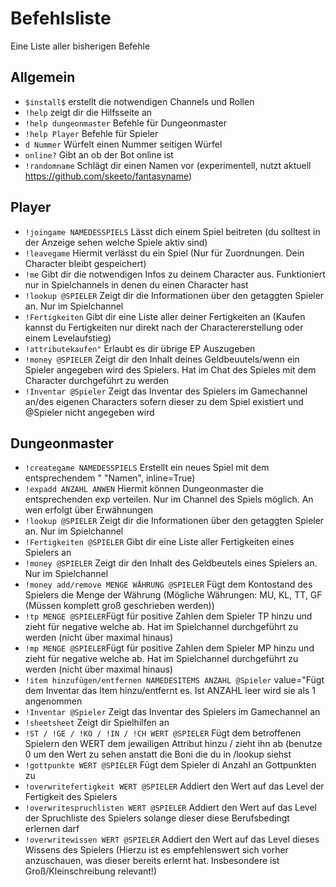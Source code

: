 # Befehlsliste
Eine Liste aller bisherigen Befehle
## Allgemein
- ```$install$``` erstellt die notwendigen Channels und Rollen
- ```!help``` zeigt dir die Hilfsseite an
- ```!help dungeonmaster``` Befehle für Dungeonmaster
- ```!help Player``` Befehle für Spieler
- ```d Nummer``` Würfelt einen Nummer seitigen Würfel
- ```online?``` Gibt an ob der Bot online ist
- ```!randomname``` Schlägt dir einen Namen vor (experimentell, nutzt aktuell https://github.com/skeeto/fantasyname)


## Player
- ```!joingame NAMEDESSPIELS``` Lässt dich einem Spiel beitreten (du solltest in der Anzeige sehen welche Spiele aktiv sind)
- ```!leavegame``` Hiermit verlässt du ein Spiel (Nur für Zuordnungen. Dein Character bleibt gespeichert)
- ```!me``` Gibt dir die notwendigen Infos zu deinem Character aus. Funktioniert nur in Spielchannels in denen du einen Character hast
- ```!lookup @SPIELER``` Zeigt dir die Informationen über den getaggten Spieler an. Nur im Spielchannel
- ```!Fertigkeiten``` Gibt dir eine Liste aller deiner Fertigkeiten an (Kaufen kannst du Fertigkeiten nur direkt nach der Charactererstellung oder einem Levelaufstieg)
- ```!attributekaufen"``` Erlaubt es dir übrige EP Auszugeben
- ```!money @SPIELER``` Zeigt dir den Inhalt deines Geldbeuutels/wenn ein Spieler angegeben wird des Spielers. Hat im Chat des Spieles mit dem Character durchgeführt zu werden
- ```!Inventar @Spieler``` Zeigt das Inventar des Spielers im Gamechannel an/des eigenen Characters sofern dieser zu dem Spiel existiert und @Spieler nicht angegeben wird


## Dungeonmaster
- ```!creategame NAMEDESSPIELS``` Erstellt ein neues Spiel mit dem entsprechendem "
                                      "Namen", inline=True)
- ```!expadd ANZAHL ANWEN``` Hiermit können Dungeonmaster die entsprechenden exp verteilen. Nur im Channel des Spiels möglich. An wen erfolgt über Erwähnungen
- ```!lookup @SPIELER``` Zeigt dir die Informationen über den getaggten Spieler an. Nur im Spielchannel
- ```!Fertigkeiten @SPIELER```  Gibt dir eine Liste aller Fertigkeiten eines Spielers an
- ```!money @SPIELER``` Zeigt dir den Inhalt des Geldbeutels eines Spielers an. Nur im Spielchannel
- ```!money add/remove MENGE WÄHRUNG @SPIELER``` Fügt dem Kontostand des Spielers die Menge der Währung (Mögliche Währungen: MU, KL, TT, GF (Müssen komplett groß geschrieben werden))
- ```!tp MENGE @SPIELER```Fügt für positive Zahlen dem Spieler TP hinzu und zieht für negative welche ab. Hat im Spielchannel durchgeführt zu werden (nicht über maximal hinaus)
- ```!mp MENGE @SPIELER```Fügt für positive Zahlen dem Spieler MP hinzu und zieht für negative welche ab. Hat im Spielchannel durchgeführt zu werden (nicht über maximal hinaus)
- ```!item hinzufügen/entfernen NAMEDESITEMS ANZAHL @Spieler``` value="Fügt dem Inventar das Item hinzu/entfernt es. Ist ANZAHL leer wird sie als 1 angenommen
- ```!Inventar @Spieler``` Zeigt das Inventar des Spielers im Gamechannel an
- ```!sheetsheet``` Zeigt dir Spielhilfen an
- ```!ST / !GE / !KO / !IN / !CH WERT @SPIELER``` Fügt dem betroffenen Spielern den WERT dem jewailigen Attribut hinzu / zieht ihn ab (benutze 0 um den Wert zu sehen anstatt die Boni die du in /lookup siehst
- ```!gottpunkte WERT @SPIELER``` Fügt dem Spieler di Anzahl an Gottpunkten zu
- ```!overwritefertigkeit WERT @SPIELER``` Addiert den Wert auf das Level der Fertigkeit des Spielers
- ```!overwritespruchlisten WERT @SPIELER```  Addiert den Wert auf das Level der Spruchliste des Spielers solange dieser diese Berufsbedingt erlernen darf
- ```!overwritewissen WERT @SPIELER``` Addiert den Wert auf das Level dieses Wissens des Spielers (Hierzu ist es empfehlenswert sich vorher anzuschauen, was dieser bereits erlernt hat. Insbesondere ist Groß/Kleinschreibung relevant!)
